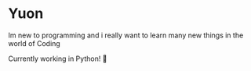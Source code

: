 # Yuon

Im new to programming and i really want to learn many new things in the world of Coding

Currently working in Python! 🐍
